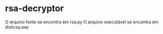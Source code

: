 # rsa-decryptor

O arquivo fonte se encontra em rsa.py
O arquivo executável se encontra em dist\rsa.exe